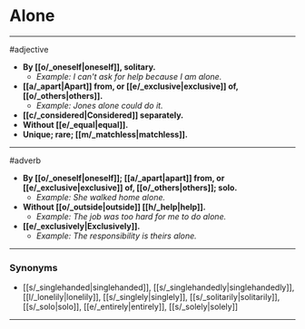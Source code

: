 # Alone
---
#adjective
- **By [[o/_oneself|oneself]], solitary.**
	- _Example: I can't ask for help because I am alone._
- **[[a/_apart|Apart]] from, or [[e/_exclusive|exclusive]] of, [[o/_others|others]].**
	- _Example: Jones alone could do it._
- **[[c/_considered|Considered]] separately.**
- **Without [[e/_equal|equal]].**
- **Unique; rare; [[m/_matchless|matchless]].**
---
#adverb
- **By [[o/_oneself|oneself]]; [[a/_apart|apart]] from, or [[e/_exclusive|exclusive]] of, [[o/_others|others]]; solo.**
	- _Example: She walked home alone._
- **Without [[o/_outside|outside]] [[h/_help|help]].**
	- _Example: The job was too hard for me to do alone._
- **[[e/_exclusively|Exclusively]].**
	- _Example: The responsibility is theirs alone._
---
### Synonyms
- [[s/_singlehanded|singlehanded]], [[s/_singlehandedly|singlehandedly]], [[l/_lonelily|lonelily]], [[s/_singlely|singlely]], [[s/_solitarily|solitarily]], [[s/_solo|solo]], [[e/_entirely|entirely]], [[s/_solely|solely]]
---

